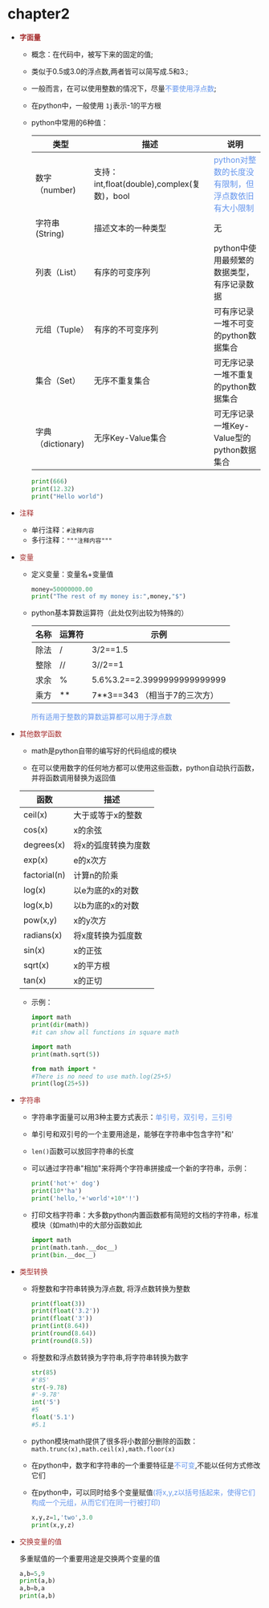 # chapter2

- **<font color=brown>字面量</font>**

  + 概念：在代码中，被写下来的固定的值;

  + 类似于0.5或3.0的浮点数,两者皆可以简写成.5和3.;

  + 一般而言，在可以使用整数的情况下，尽量<font color=cornflowerblue>不要使用浮点数</font>;

  + 在python中，一般使用 `1j`表示-1的平方根

  + python中常用的6种值：

    | 类型              | 描述                                        | 说明                                                         |
    | ----------------- | ------------------------------------------- | ------------------------------------------------------------ |
    | 数字（number)     | 支持：int,float(double),complex(复数)，bool | <font color=cornflowerblue>python对整数的长度没有限制，但浮点数依旧有大小限制</font> |
    | 字符串(String)    | 描述文本的一种类型                          | 无                                                           |
    | 列表（List）      | 有序的可变序列                              | python中使用最频繁的数据类型，有序记录数据                   |
    | 元组（Tuple）     | 有序的不可变序列                            | 可有序记录一堆不可变的python数据集合                         |
    | 集合（Set）       | 无序不重复集合                              | 可无序记录一堆不重复的python数据集合                         |
    | 字典（dictionary) | 无序Key-Value集合                           | 可无序记录一堆Key-Value型的python数据集合                    |

    ```python
    print(666)
    print(12.32)
    print("Hello world")
    ```

- <font color=brown>注释</font>

  + 单行注释：`#注释内容`
  + 多行注释：`"""注释内容"""`

- <font color=brown>变量</font>

  + 定义变量：变量名+变量值

    ```python
    money=50000000.00
    print("The rest of my money is:",money,"$")
    ```

  + python基本算数运算符（此处仅列出较为特殊的）

    | 名称 | 运算符 | 示例                          |
    | ---- | ------ | ----------------------------- |
    | 除法 | /      | 3/2==1.5                      |
    | 整除 | //     | 3//2==1                       |
    | 求余 | %      | 5.6%3.2==2.3999999999999999   |
    | 乘方 | **     | 7**3==343 （相当于7的三次方） |

    <font color=cornflowerblue>所有适用于整数的算数运算都可以用于浮点数</font>

- <font color=brown>其他数学函数</font>

  + math是python自带的编写好的代码组成的模块

  + 在可以使用数字的任何地方都可以使用这些函数，python自动执行函数，并将函数调用替换为返回值

  | 函数         | 描述                |
  | ------------ | ------------------- |
  | ceil(x)      | 大于或等于x的整数   |
  | cos(x)       | x的余弦             |
  | degrees(x)   | 将x的弧度转换为度数 |
  | exp(x)       | e的x次方            |
  | factorial(n) | 计算n的阶乘         |
  | log(x)       | 以e为底的x的对数    |
  | log(x,b)     | 以b为底的x的对数    |
  | pow(x,y)     | x的y次方            |
  | radians(x)   | 将x度转换为弧度数   |
  | sin(x)       | x的正弦             |
  | sqrt(x)      | x的平方根           |
  | tan(x)       | x的正切             |

  + 示例：

    ```python
    import math
    print(dir(math))
    #it can show all functions in square math
    ```
    
    
    
    ```python
    import math
    print(math.sqrt(5))
    ```
    
    ```python
    from math import *
    #There is no need to use math.log(25+5)
    print(log(25+5))
    ```

- <font color=brown>字符串</font>

  + 字符串字面量可以用3种主要方式表示：<font color=cornflowerblue>单引号，双引号，三引号</font>

  + 单引号和双引号的一个主要用途是，能够在字符串中包含字符"和'

  + `len()`函数可以放回字符串的长度

  + 可以通过字符串"相加"来将两个字符串拼接成一个新的字符串，示例：

    ```python
    print('hot'+' dog')
    print(10*'ha')
    print('hello,'+'world'+10*'!')
    ```

  + 打印文档字符串：大多数python内置函数都有简短的文档的字符串，标准模块（如math)中的大部分函数如此
  
    ```python
    import math
    print(math.tanh.__doc__)
    print(bin.__doc__)
    ```
  
- <font color=brown>类型转换</font>

  + 将整数和字符串转换为浮点数, 将浮点数转换为整数

    ```python
    print(float(3))
    print(float('3.2'))
    print(float('3'))
    print(int(8.64))
    print(round(8.64))
    print(round(8.5))
    ```

  + 将整数和浮点数转换为字符串,将字符串转换为数字

    ```python
    str(85)
    #'85'
    str(-9.78)
    #'-9.78'
    int('5')
    #5
    float('5.1')
    #5.1
    ```

  + python模块math提供了很多将小数部分删除的函数：`math.trunc(x),math.ceil(x),math.floor(x)`

  + 在python中，数字和字符串的一个重要特征是<font color=cornflowerblue>不可变</font>,不能以任何方式修改它们

  + 在python中，可以同时给多个变量赋值<font color=cornflowerblue>(将x,y,z以括号括起来，使得它们构成一个元组，从而它们在同一行被打印)</font>

    ```python
    x,y,z=1,'two',3.0
    print(x,y,z)
    ```

- <font color=brown>交换变量的值</font>

  多重赋值的一个重要用途是交换两个变量的值

  ```python
  a,b=5,9
  print(a,b)
  a,b=b,a
  print(a,b)
  ```

  



